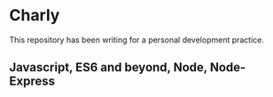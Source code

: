 # Charly

This repository has been writing for a personal development practice.

## Javascript, ES6 and beyond, Node, Node-Express